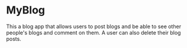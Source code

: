 # MyBlog
This a blog app that allows users to post blogs and be able to see other people's blogs and comment on them. A user can also delete their blog posts.
